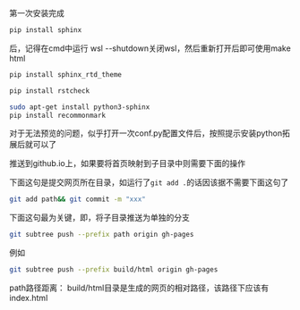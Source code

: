 第一次安装完成

```bash
pip install sphinx
```

后，记得在cmd中运行 wsl --shutdown关闭wsl，然后重新打开后即可使用make html

```bash
pip install sphinx_rtd_theme
```

```bash
pip install rstcheck
```

```bash
sudo apt-get install python3-sphinx
pip install recommonmark
```

对于无法预览的问题，似乎打开一次conf.py配置文件后，按照提示安装python拓展后就可以了



推送到github.io上，如果要将首页映射到子目录中则需要下面的操作

下面这句是提交网页所在目录，如运行了`git add .`的话因该据不需要下面这句了

```bash
git add path&& git commit -m "xxx"
```

下面这句最为关键，即，将子目录推送为单独的分支

```bash
git subtree push --prefix path origin gh-pages
```

例如 

```bash
git subtree push --prefix build/html origin gh-pages
```

path路径距离： build/html目录是生成的网页的相对路径，该路径下应该有index.html